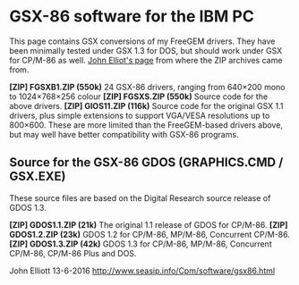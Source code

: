 # GSX-86 software for the IBM PC

This page contains GSX conversions of my FreeGEM drivers. They have been minimally tested under GSX 1.3 for DOS, but should work under GSX for CP/M-86 as well.
[John Elliot's page](http://www.seasip.info/Cpm/software/gsx86.html) from where the ZIP archives came from.


**[ZIP] FGSXB1.ZIP (550k)**
    24 GSX-86 drivers, ranging from 640×200 mono to 1024×768×256 colour
**[ZIP] FGSXS.ZIP (550k)**
    Source code for the above drivers.
**[ZIP] GIOS11.ZIP (116k)**
    Source code for the original GSX 1.1 drivers, plus simple extensions to support VGA/VESA resolutions up to 800×600. These are more limited than the FreeGEM-based drivers above, but may well have better compatibility with GSX-86 programs.

## Source for the GSX-86 GDOS (GRAPHICS.CMD / GSX.EXE)

These source files are based on the Digital Research source release of GDOS 1.3.

**[ZIP] GDOS1.1.ZIP (21k)**
    The original 1.1 release of GDOS for CP/M-86.
**[ZIP] GDOS1.2.ZIP (23k)**
    GDOS 1.2 for CP/M-86, MP/M-86, Concurrent CP/M-86.
**[ZIP] GDOS1.3.ZIP (42k)**
    GDOS 1.3 for CP/M-86, MP/M-86, Concurrent CP/M-86, CP/M-86 Plus and DOS.

John Elliott 13-6-2016 
http://www.seasip.info/Cpm/software/gsx86.html